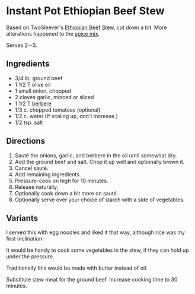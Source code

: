 # Instant Pot Ethiopian Beef Stew

Based on TwoSleever's [Ethiopian Beef Stew](https://twosleevers.com/ethiopian-beef-stew/#recipe), cut down a bit.  More alterations happened to the [spice mix](../appetizers/berbere.md).

Serves 2--3.

## Ingredients

* 3/4 lb. ground beef
* 1 1/2 T olive oil
* 1 small onion, chopped
* 2 cloves garlic, minced or sliced
* 1 1/2 T [berbere](../appetizers/berbere.md)
* 1/3 c. chopped tomatoes (optional)
* 1/2 c. water  (If scaling up, don't increase.)
* 1/2 tsp. salt

## Directions

1. Sauté the onions, garlic, and berbere in the oil until somewhat dry.
2. Add the ground beef and salt.  Chop it up well and optionally brown it.
3. Cancel sauté.
4. Add remaining ingredients. 
5. Pressure-cook on high for 10 minutes.
6. Release naturally.
7. Optionally cook down a bit more on sauté.
8. Optionally serve over your choice of starch with a side of vegetables.

## Variants

I served this with egg noodles and liked it that way, although rice was my first inclination.

It would be handy to cook some vegetables in the stew, if they can hold up under the pressure.

Traditionally this would be made with butter instead of oil.

Substitute stew meat for the ground beef.  Increase cooking time to 30 minutes.

